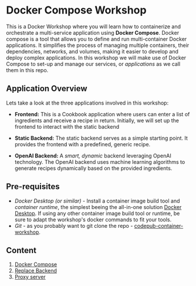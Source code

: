 # Docker Compose Workshop

This is a Docker Workshop where you will learn how to containerize and orchestrate a multi-service application using **Docker Compose**. Docker compose is a tool that allows you to define and run multi-container Docker applications. It simplifies the process of managing multiple containers, their dependencies, networks, and volumes, making it easier to develop and deploy complex applications. In this workshop we will make use of Docker Compose to set-up and manage our services, or _applications_ as we call them in this repo.

## Application Overview

Lets take a look at the three applications involved in this workshop:

- **Frontend:** This is a Cookbook application where users can enter a list of ingredients and receive a recipe in return. Initially, we will set up the frontend to interact with the static backend

- **Static Backend:** The static backend serves as a simple starting point. It provides the frontend with a predefined, generic recipe.

- **OpenAI Backend:** A _smart, dynamic_ backend leveraging OpenAI technology. The OpenAI backend uses machine learning algorithms to generate recipes dynamically based on the provided ingredients.

## Pre-requisites

- _Docker Desktop (or similar)_ - Install a container image build tool and _container runtime_, the simplest beeing the all-in-one solution [Docker Desktop](https://www.docker.com/products/docker-desktop/). If using any other container image build tool or runtime, be sure to adapt the workshop's docker commands to fit your tools.
- _Git_ - as you probably want to git clone the repo - [codepub-container-workshop](https://github.com/martehvi/codepub-container-workshop).

## Content

1. [Docker Compose](../01-docker-compose/README.md)
2. [Replace Backend](../02-replace-backend/README.md)
3. [Proxy server](../03-proxy-server/README.md)
